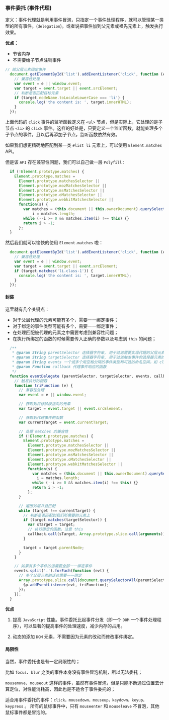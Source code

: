 ### 事件委托 (事件代理)

定义：事件代理就是利用事件冒泡，只指定一个事件处理程序，就可以管理某一类型的所有事件。(`delegation`)。或者说把事件加到父元素或祖先元素上，触发执行效果。

**优点：**

- 节省内存
- 不需要给子节点注销事件

```javaScript
// 给父层元素绑定事件
  document.getElementById('list').addEventListener('click', function (e) {
    // 兼容性处理
    var event = e || window.event;
    var target = event.target || event.srcElement;
    // 判断是否匹配目标元素
    if (target.nodeName.toLocaleLowerCase === 'li') {
      console.log('the content is: ', target.innerHTML);
    }
  });
```

上面代码的 `click` 事件的监听函数定义在 `<ul>` 节点，但是实际上，它处理的是子节点 `<li>` 的 `click` 事件。这样的好处是，只要定义一个监听函数，就能处理多个子节点的事件，且以后再添加子节点，监听函数依然有效。

如果我们想更精确地匹配到某一类 `#list li` 元素上，可以使用 `Element.matches` API。

但是该 `API` 存在兼容性问题，我们可以自己做一层 `Polyfill：`

```javaScript
  if (!Element.prototype.matches) {
    Element.prototype.matches =
      Element.prototype.matchesSelector ||
      Element.prototype.mozMatchesSelector ||
      Element.prototype.msMatchesSelector ||
      Element.prototype.oMatchesSelector ||
      Element.prototype.webkitMatchesSelector ||
      function(s) {
        var matches = (this.document || this.ownerDocument).querySelectorAll(s),
            i = matches.length;
        while (--i >= 0 && matches.item(i) !== this) {}
        return i > -1;
      };
  }
```

然后我们就可以愉快的使用 `Element.matches` 啦：

```javaScript
  document.getElementById('list').addEventListener('click', function (e) {
    // 兼容性处理
    var event = e || window.event;
    var target = event.target || event.srcElement;
    if (target.matches('li.class-1')) {
      console.log('the content is: ', target.innerHTML);
    }
  });
```

#### 封装

这里就有几个关键点：

- 对于父层代理的元素可能有多个，需要一一绑定事件；
- 对于绑定的事件类型可能有多个，需要一一绑定事件；
- 在处理匹配被代理的元素之中需要考虑到兼容性问题；
- 在执行所绑定的函数的时候需要传入正确的参数以及考虑到 `this` 的问题；

```javaScript
  /**
   * @param String parentSelector 选择器字符串, 用于过滤需要实现代理的父层元素，既事件需要被真正绑定之上
   * @param String targetSelector 选择器字符串, 用于过滤触发事件的选择器元素的后代，既我们需要被代理事件的元素
   * @param String events 一个或多个用空格分隔的事件类型和可选的命名空间，如 click 或 keydown.click
   * @param Function callback 代理事件响应的函数
   */
  function eventDelegate (parentSelector, targetSelector, events, callback) {
    // 触发执行的函数
    function triFunction (e) {
      // 兼容性处理
      var event = e || window.event;

      // 获取到目标阶段指向的元素
      var target = event.target || event.srcElement;

      // 获取到代理事件的函数
      var currentTarget = event.currentTarget;

      // 处理 matches 的兼容性
      if (!Element.prototype.matches) {
        Element.prototype.matches =
          Element.prototype.matchesSelector ||
          Element.prototype.mozMatchesSelector ||
          Element.prototype.msMatchesSelector ||
          Element.prototype.oMatchesSelector ||
          Element.prototype.webkitMatchesSelector ||
          function(s) {
            var matches = (this.document || this.ownerDocument).querySelectorAll(s),
              i = matches.length;
            while (--i >= 0 && matches.item(i) !== this) {}
            return i > -1;
          };
      }

      // 遍历外层并且匹配
      while (target !== currentTarget) {
        // 判断是否匹配到我们所需要的元素上
        if (target.matches(targetSelector)) {
          var sTarget = target;
          // 执行绑定的函数，注意 this
          callback.call(sTarget, Array.prototype.slice.call(arguments))
        }

        target = target.parentNode;
      }
    }

    // 如果有多个事件的话需要全部一一绑定事件
    events.split('.').forEach(function (evt) {
      // 多个父层元素的话也需要一一绑定
      Array.prototype.slice.call(document.querySelectorAll(parentSelector)).forEach(function ($p) {
        $p.addEventListener(evt, triFunction);
      });
    });
  }
```

**优点**

1. 提高 `JavaScript` 性能。事件委托比起事件分发（即一个 `DOM` 一个事件处理程序），可以显著的提高事件的处理速度，减少内存的占用。

2. 动态的添加 `DOM` 元素，不需要因为元素的改动而修改事件绑定。

#### 局限性

当然，事件委托也是有一定局限性的；

比如 `focus`、`blur` 之类的事件本身没有事件冒泡机制，所以无法委托；

`mousemove`、`mouseout` 这样的事件，虽然有事件冒泡，但是只能不断通过位置去计算定位，对性能消耗高，因此也是不适合于事件委托的；

适合用事件委托的事件：`click，mousedown，mouseup，keydown，keyup，keypress` 。
所有的鼠标事件中，只有 `mouseenter` 和 `mouseleave` 不冒泡，其他鼠标事件都是冒泡的。
